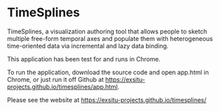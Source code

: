 # TimeSplines

TimeSplines, a visualization authoring tool that allows people to sketch multiple free-form temporal axes and populate them with heterogeneous time-oriented data via incremental and lazy data binding.

This application has been test for and runs in Chrome.

To run the application, download the source code and open app.html in Chrome, or just run it off Github at https://exsitu-projects.github.io/timesplines/app.html. 

Please see the website at https://exsitu-projects.github.io/timesplines/
